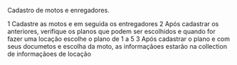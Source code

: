 Cadastro de motos e enregadores.

1 Cadastre as motos e em seguida os entregadores
2 Após cadastrar os anteriores, verifique os planos que podem ser escolhidos e quando for fazer uma locação escolhe o plano de 1 a 5
3 Após cadastrar o plano e com seus documetos e escolha da moto, as informaçãoes estarão na collection de informaçãoes de locação
